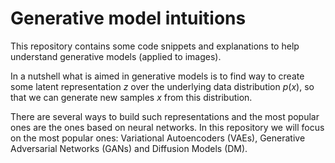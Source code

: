 # Generative model intuitions

This repository contains some code snippets and explanations to help understand generative models (applied to images).

In a nutshell what is aimed in generative models is to find way to create some latent representation $z$ over the underlying data distribution $p(x)$, so that we can generate new samples $x$ from this distribution.

There are several ways to build such representations and the most popular ones are the ones based on neural networks. In this repository we will focus on the most popular ones: Variational Autoencoders (VAEs), Generative Adversarial Networks (GANs) and Diffusion Models (DM).